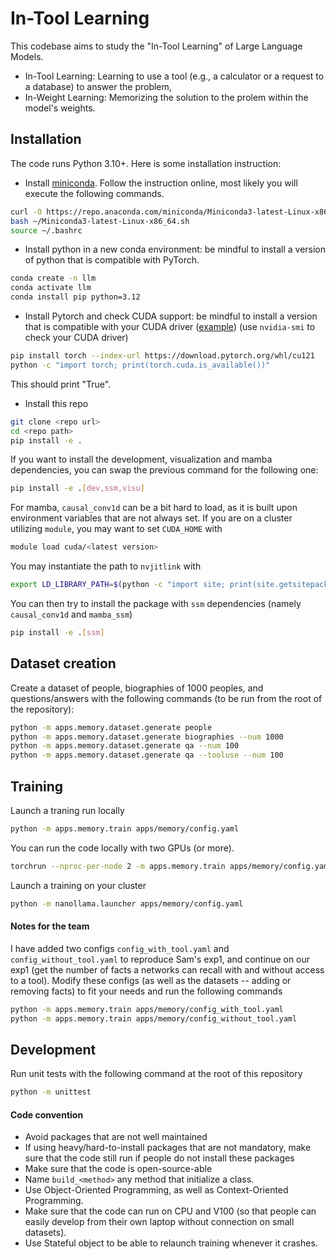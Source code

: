 # In-Tool Learning
This codebase aims to study the "In-Tool Learning" of Large Language Models.

- In-Tool Learning: Learning to use a tool (e.g., a calculator or a request to a database) to answer the problem,
- In-Weight Learning: Memorizing the solution to the prolem within the model's weights.

## Installation

The code runs Python 3.10+.
Here is some installation instruction:
- Install [miniconda](https://docs.conda.io/projects/miniconda/en/latest/). Follow the instruction online, most likely you will execute the following commands.
```bash
curl -O https://repo.anaconda.com/miniconda/Miniconda3-latest-Linux-x86_64.sh
bash ~/Miniconda3-latest-Linux-x86_64.sh
source ~/.bashrc
```
- Install python in a new conda environment: be mindful to install a version of python that is compatible with PyTorch.
```bash
conda create -n llm
conda activate llm
conda install pip python=3.12
```
- Install Pytorch and check CUDA support: be mindful to install a version that is compatible with your CUDA driver ([example](https://docs.nvidia.com/cuda/cuda-toolkit-release-notes/index.html)) (use `nvidia-smi` to check your CUDA driver)
```bash
pip install torch --index-url https://download.pytorch.org/whl/cu121
python -c "import torch; print(torch.cuda.is_available())"
```
This should print "True".
- Install this repo
```bash
git clone <repo url>
cd <repo path>
pip install -e .
```
If you want to install the development, visualization and mamba dependencies, you can swap the previous command for the following one:
```bash
pip install -e .[dev,ssm,visu]
```

For mamba, `causal_conv1d` can be a bit hard to load, as it is built upon environment variables that are not always set.
If you are on a cluster utilizing `module`, you may want to set `CUDA_HOME` with
```bash
module load cuda/<latest version>
```
You may instantiate the path to `nvjitlink` with
```bash
export LD_LIBRARY_PATH=$(python -c "import site; print(site.getsitepackages()[0] + '/nvidia/nvjitlink/lib')"):$LD_LIBRARY_PATH
```
You can then try to install the package with `ssm` dependencies (namely `causal_conv1d` and `mamba_ssm`)
```bash
pip install -e .[ssm]
```

## Dataset creation
Create a dataset of people, biographies of 1000 peoples, and questions/answers with the following commands (to be run from the root of the repository):
```bash
python -m apps.memory.dataset.generate people
python -m apps.memory.dataset.generate biographies --num 1000
python -m apps.memory.dataset.generate qa --num 100
python -m apps.memory.dataset.generate qa --tooluse --num 100
```

## Training
Launch a traning run locally
```bash
python -m apps.memory.train apps/memory/config.yaml
```
You can run the code locally with two GPUs (or more).
```bash
torchrun --nproc-per-node 2 -m apps.memory.train apps/memory/config.yaml
```
Launch a training on your cluster
```bash
python -m nanollama.launcher apps/memory/config.yaml
```

#### Notes for the team
I have added two configs `config_with_tool.yaml` and `config_without_tool.yaml` to reproduce Sam's exp1, and continue on our exp1 (get the number of facts a networks can recall with and without access to a tool).
Modify these configs (as well as the datasets -- adding or removing facts) to fit your needs and run the following commands
```bash
python -m apps.memory.train apps/memory/config_with_tool.yaml
python -m apps.memory.train apps/memory/config_without_tool.yaml
```

## Development
Run unit tests with the following command at the root of this repository
```bash
python -m unittest
```

#### Code convention
- Avoid packages that are not well maintained
- If using heavy/hard-to-install packages that are not mandatory, make sure that the code still run if people do not install these packages
- Make sure that the code is open-source-able
- Name `build_<method>` any method that initialize a class.
- Use Object-Oriented Programming, as well as Context-Oriented Programming.
- Make sure that the code can run on CPU and V100 (so that people can easily develop from their own laptop without connection on small datasets).
 - Use Stateful object to be able to relaunch training whenever it crashes.

